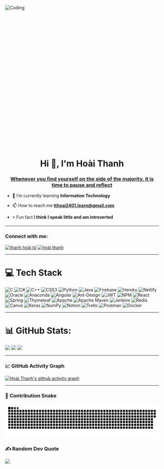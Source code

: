 <img align="right" alt="Coding" width="100%" height="500px" src="[https://freenice.net/wp-content/uploads/2021/09/hinh-gif-thanh-pho-buon.gif](https://media.tenor.com/MWpSpZnhk2sAAAAd/eat-anime.gif)">
<h1 align="center">Hi 👋, I'm Hoài Thanh</h1>
<h3 align="center"><a href="https://www.quora.com/What-did-Mark-Twain-mean-when-he-said-Whenever-you-find-yourself-on-the-side-of-the-majority-it-may-be-time-to-stop-and-reflect#:~:text=Mark%20Twain's%20quote%2C%20%22Whenever%20you,be%20swayed%20by%20popular%20opinion.">Whenever you find yourself on the side of the majority, it is time to pause and reflect</a></h3>

- 🌱 I’m currently learning **Information Technology**

- 📫 How to reach me **tthoai2401.learn@gmail.com**

- ⚡ Fun fact **I think I speak little and am introverted**

---

<h3 align="left">Connect with me:</h3>
<p align="left">
<a href="https://www.youtube.com/watch?v=J0B6BsJSf-0" target="blank"><img align="center" src="[https://raw.githubusercontent.com/rahuldkjain/github-profile-readme-generator/master/src/images/icons/Social/linked-in-alt.svg](https://media.tenor.com/MWpSpZnhk2sAAAAd/eat-anime.gif)" alt="thanh hoài từ" height="30" width="40" /></a>
<a href="https://www.youtube.com/watch?v=J0B6BsJSf-0" target="blank"><img align="center" src="https://raw.githubusercontent.com/rahuldkjain/github-profile-readme-generator/master/src/images/icons/Social/facebook.svg" alt="hoài thanh" height="30" width="40" /></a>
</p>
<p align="left">
  <!-- Add your social media links here -->
</p>

---

# 💻 Tech Stack
![C](https://img.shields.io/badge/c-%2300599C.svg?style=for-the-badge&logo=c&logoColor=white) 
![C#](https://img.shields.io/badge/c%23-%23239120.svg?style=for-the-badge&logo=c-sharp&logoColor=white) 
![C++](https://img.shields.io/badge/c++-%2300599C.svg?style=for-the-badge&logo=c%2B%2B&logoColor=white) 
![CSS3](https://img.shields.io/badge/css3-%231572B6.svg?style=for-the-badge&logo=css3&logoColor=white) 
![Python](https://img.shields.io/badge/python-3670A0?style=for-the-badge&logo=python&logoColor=ffdd54) 
![Java](https://img.shields.io/badge/java-%23ED8B00.svg?style=for-the-badge&logo=java&logoColor=white) 
![Firebase](https://img.shields.io/badge/firebase-%23039BE5.svg?style=for-the-badge&logo=firebase) 
![Heroku](https://img.shields.io/badge/heroku-%23430098.svg?style=for-the-badge&logo=heroku&logoColor=white) 
![Netlify](https://img.shields.io/badge/netlify-%23000000.svg?style=for-the-badge&logo=netlify&logoColor=#00C7B7) 
![Oracle](https://img.shields.io/badge/Oracle-F80000?style=for-the-badge&logo=oracle&logoColor=white) 
![Anaconda](https://img.shields.io/badge/Anaconda-%2344A833.svg?style=for-the-badge&logo=anaconda&logoColor=white) 
![Angular](https://img.shields.io/badge/angular-%23DD0031.svg?style=for-the-badge&logo=angular&logoColor=white) 
![Ant-Design](https://img.shields.io/badge/-AntDesign-%230170FE?style=for-the-badge&logo=ant-design&logoColor=white) 
![JWT](https://img.shields.io/badge/JWT-black?style=for-the-badge&logo=JSON%20web%20tokens) 
![NPM](https://img.shields.io/badge/NPM-%23000000.svg?style=for-the-badge&logo=npm&logoColor=white) 
![React](https://img.shields.io/badge/react-%2320232a.svg?style=for-the-badge&logo=react&logoColor=%2361DAFB) 
![Spring](https://img.shields.io/badge/spring-%236DB33F.svg?style=for-the-badge&logo=spring&logoColor=white) 
![Thymeleaf](https://img.shields.io/badge/Thymeleaf-%23005C0F.svg?style=for-the-badge&logo=Thymeleaf&logoColor=white) 
![Apache](https://img.shields.io/badge/apache-%23D42029.svg?style=for-the-badge&logo=apache&logoColor=white) 
![Apache Maven](https://img.shields.io/badge/Apache%20Maven-C71A36?style=for-the-badge&logo=Apache%20Maven&logoColor=white) 
![Jenkins](https://img.shields.io/badge/jenkins-%232C5263.svg?style=for-the-badge&logo=jenkins&logoColor=white) 
![Redis](https://img.shields.io/badge/redis-%23DD0031.svg?style=for-the-badge&logo=redis&logoColor=white) 
![Canva](https://img.shields.io/badge/Canva-%2300C4CC.svg?style=for-the-badge&logo=Canva&logoColor=white) 
![Keras](https://img.shields.io/badge/Keras-%23D00000.svg?style=for-the-badge&logo=Keras&logoColor=white) 
![NumPy](https://img.shields.io/badge/numpy-%23013243.svg?style=for-the-badge&logo=numpy&logoColor=white) 
![Notion](https://img.shields.io/badge/Notion-%23000000.svg?style=for-the-badge&logo=notion&logoColor=white) 
![Trello](https://img.shields.io/badge/Trello-%23026AA7.svg?style=for-the-badge&logo=Trello&logoColor=white) 
![Postman](https://img.shields.io/badge/Postman-FF6C37?style=for-the-badge&logo=postman&logoColor=white) 
![Docker](https://img.shields.io/badge/docker-%230db7ed.svg?style=for-the-badge&logo=docker&logoColor=white)

---

# 📊 GitHub Stats:
![](https://github-readme-stats.vercel.app/api/top-langs/?username=TTHTech&theme=great-gatsby&hide_border=false&include_all_commits=false&count_private=false&layout=compact)
![](https://github-readme-stats.vercel.app/api?username=TTHTech&theme=great-gatsby&hide_border=false&include_all_commits=false&count_private=false)
![](https://github-readme-streak-stats.herokuapp.com/?user=TTHTech&theme=great-gatsby&hide_border=false)

---

### 📈 GitHub Activity Graph
[![Hoài Thanh's github activity graph](https://github-readme-activity-graph.vercel.app/graph?username=TTHTech&theme=react-dark)](https://github.com/ashutosh00710/github-readme-activity-graph)

---

### 🐍 Contribution Snake
![snake gif](https://github.com/TTHTech/TTHTech/blob/output/github-contribution-grid-snake.svg)



<!------->

<!-- ### 📅 Commits per Day-->
<!--[![Hoài Thanh's commits per day](https://github-profile-summary-cards.vercel.app/api/cards/productive-time?username=TTHTech&theme=vue)](https://github.com/vn7n24fzkq/github-profile-summary-cards)-->
<!------->

<!-- ### ⏱️ Wakatime Stats-->
<!-- Replace with your actual Wakatime username -->
<!-- ![Hoài Thanh's wakatime stats](https://github-readme-stats.vercel.app/api/wakatime?username=TTHTech&layout=compact&theme=great-gatsby)-->

<!------->

### ✍️ Random Dev Quote
![](https://quotes-github-readme.vercel.app/api?type=horizontal&theme=radical)

<!-----

[![](https://visitcount.itsvg.in/api?id=TTHTech&icon=0&color=0)](https://visitcount.itsvg.in)
